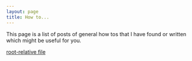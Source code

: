 ```yaml
---
layout: page
title: How to...
---
```


This page is a list of posts of general how tos that I have found or written which might be useful for you.




<a href="2022-02-17-Shadow_Masks.html">root-relative file</a>
